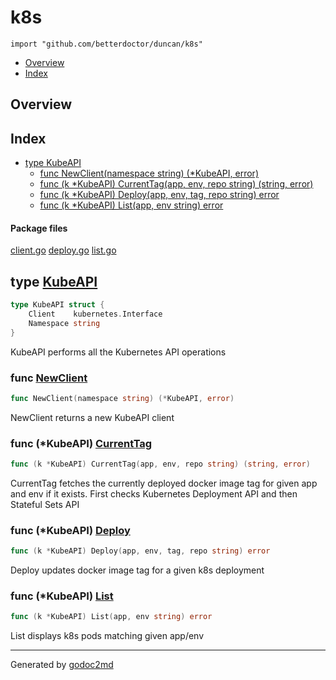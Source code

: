 

# k8s
`import "github.com/betterdoctor/duncan/k8s"`

* [Overview](#pkg-overview)
* [Index](#pkg-index)

## <a name="pkg-overview">Overview</a>



## <a name="pkg-index">Index</a>
* [type KubeAPI](#KubeAPI)
  * [func NewClient(namespace string) (*KubeAPI, error)](#NewClient)
  * [func (k *KubeAPI) CurrentTag(app, env, repo string) (string, error)](#KubeAPI.CurrentTag)
  * [func (k *KubeAPI) Deploy(app, env, tag, repo string) error](#KubeAPI.Deploy)
  * [func (k *KubeAPI) List(app, env string) error](#KubeAPI.List)


#### <a name="pkg-files">Package files</a>
[client.go](/src/github.com/betterdoctor/duncan/k8s/client.go) [deploy.go](/src/github.com/betterdoctor/duncan/k8s/deploy.go) [list.go](/src/github.com/betterdoctor/duncan/k8s/list.go) 






## <a name="KubeAPI">type</a> [KubeAPI](/src/target/client.go?s=204:277#L3)
``` go
type KubeAPI struct {
    Client    kubernetes.Interface
    Namespace string
}
```
KubeAPI performs all the Kubernetes API operations







### <a name="NewClient">func</a> [NewClient](/src/target/client.go?s=321:371#L9)
``` go
func NewClient(namespace string) (*KubeAPI, error)
```
NewClient returns a new KubeAPI client





### <a name="KubeAPI.CurrentTag">func</a> (\*KubeAPI) [CurrentTag](/src/target/deploy.go?s=350:417#L6)
``` go
func (k *KubeAPI) CurrentTag(app, env, repo string) (string, error)
```
CurrentTag fetches the currently deployed docker image tag for
given app and env if it exists. First checks Kubernetes Deployment API
and then Stateful Sets API




### <a name="KubeAPI.Deploy">func</a> (\*KubeAPI) [Deploy](/src/target/deploy.go?s=1131:1189#L35)
``` go
func (k *KubeAPI) Deploy(app, env, tag, repo string) error
```
Deploy updates docker image tag for a given k8s deployment




### <a name="KubeAPI.List">func</a> (\*KubeAPI) [List](/src/target/list.go?s=516:561#L14)
``` go
func (k *KubeAPI) List(app, env string) error
```
List displays k8s pods matching given app/env








- - -
Generated by [godoc2md](http://godoc.org/github.com/davecheney/godoc2md)
